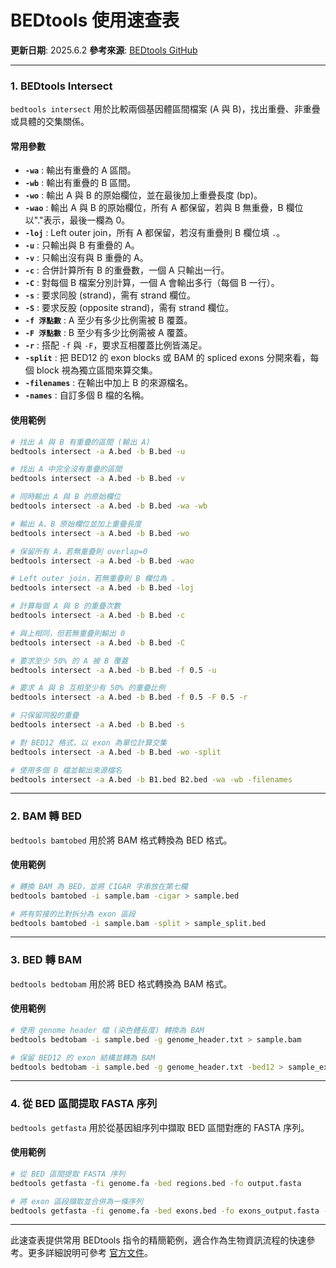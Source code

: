 # BEDtools 使用速查表

**更新日期**: 2025.6.2
**參考來源**: [BEDtools GitHub](https://github.com/arq5x/bedtools2)

---

### 1. BEDtools Intersect

`bedtools intersect` 用於比較兩個基因體區間檔案 (A 與 B)，找出重疊、非重疊或具體的交集關係。

#### 常用參數

* **`-wa`** : 輸出有重疊的 A 區間。
* **`-wb`** : 輸出有重疊的 B 區間。
* **`-wo`** : 輸出 A 與 B 的原始欄位，並在最後加上重疊長度 (bp)。
* **`-wao`** : 輸出 A 與 B 的原始欄位，所有 A 都保留，若與 B 無重疊，B 欄位以"."表示，最後一欄為 0。
* **`-loj`** : Left outer join，所有 A 都保留，若沒有重疊則 B 欄位填 `.`。
* **`-u`** : 只輸出與 B 有重疊的 A。
* **`-v`** : 只輸出沒有與 B 重疊的 A。
* **`-c`** : 合併計算所有 B 的重疊數，一個 A 只輸出一行。
* **`-C`** : 對每個 B 檔案分別計算，一個 A 會輸出多行（每個 B 一行）。
* **`-s`** : 要求同股 (strand)，需有 strand 欄位。
* **`-S`** : 要求反股 (opposite strand)，需有 strand 欄位。
* **`-f 浮點數`** : A 至少有多少比例需被 B 覆蓋。
* **`-F 浮點數`** : B 至少有多少比例需被 A 覆蓋。
* **`-r`** : 搭配 `-f` 與 `-F`，要求互相覆蓋比例皆滿足。
* **`-split`** : 把 BED12 的 exon blocks 或 BAM 的 spliced exons 分開來看，每個 block 視為獨立區間來算交集。
* **`-filenames`** : 在輸出中加上 B 的來源檔名。
* **`-names`** : 自訂多個 B 檔的名稱。

#### 使用範例

```bash
# 找出 A 與 B 有重疊的區間 (輸出 A)
bedtools intersect -a A.bed -b B.bed -u

# 找出 A 中完全沒有重疊的區間
bedtools intersect -a A.bed -b B.bed -v

# 同時輸出 A 與 B 的原始欄位
bedtools intersect -a A.bed -b B.bed -wa -wb

# 輸出 A、B 原始欄位並加上重疊長度
bedtools intersect -a A.bed -b B.bed -wo

# 保留所有 A，若無重疊則 overlap=0
bedtools intersect -a A.bed -b B.bed -wao

# Left outer join，若無重疊則 B 欄位為 .
bedtools intersect -a A.bed -b B.bed -loj

# 計算每個 A 與 B 的重疊次數
bedtools intersect -a A.bed -b B.bed -c

# 與上相同，但若無重疊則輸出 0
bedtools intersect -a A.bed -b B.bed -C

# 要求至少 50% 的 A 被 B 覆蓋
bedtools intersect -a A.bed -b B.bed -f 0.5 -u

# 要求 A 與 B 互相至少有 50% 的重疊比例
bedtools intersect -a A.bed -b B.bed -f 0.5 -F 0.5 -r

# 只保留同股的重疊
bedtools intersect -a A.bed -b B.bed -s

# 對 BED12 格式，以 exon 為單位計算交集
bedtools intersect -a A.bed -b B.bed -wo -split

# 使用多個 B 檔並輸出來源檔名
bedtools intersect -a A.bed -b B1.bed B2.bed -wa -wb -filenames
```

---

### 2. BAM 轉 BED

`bedtools bamtobed` 用於將 BAM 格式轉換為 BED 格式。

#### 使用範例

```bash
# 轉換 BAM 為 BED，並將 CIGAR 字串放在第七欄
bedtools bamtobed -i sample.bam -cigar > sample.bed

# 將有剪接的比對拆分為 exon 區段
bedtools bamtobed -i sample.bam -split > sample_split.bed
```

---

### 3. BED 轉 BAM

`bedtools bedtobam` 用於將 BED 格式轉換為 BAM 格式。

#### 使用範例

```bash
# 使用 genome header 檔 (染色體長度) 轉換為 BAM
bedtools bedtobam -i sample.bed -g genome_header.txt > sample.bam

# 保留 BED12 的 exon 結構並轉為 BAM
bedtools bedtobam -i sample.bed -g genome_header.txt -bed12 > sample_exon.bam
```

---

### 4. 從 BED 區間提取 FASTA 序列

`bedtools getfasta` 用於從基因組序列中擷取 BED 區間對應的 FASTA 序列。

#### 使用範例

```bash
# 從 BED 區間提取 FASTA 序列
bedtools getfasta -fi genome.fa -bed regions.bed -fo output.fasta

# 將 exon 區段擷取並合併為一條序列
bedtools getfasta -fi genome.fa -bed exons.bed -fo exons_output.fasta -split
```

---

此速查表提供常用 BEDtools 指令的精簡範例，適合作為生物資訊流程的快速參考。更多詳細說明可參考 [官方文件](https://bedtools.readthedocs.io/)。
